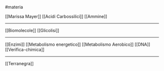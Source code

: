#materia 

[[Marissa Mayer]]
[[Acidi Carbossilici]]
[[Ammine]]

---
[[Biomolecole]]
[[Glicolisi]]

---

[[Enzimi]]
[[Metabolismo energetico]]
[[Metabolismo Aerobico]]
[[DNA]]
[[Verifica-chimica]]

---
[[Terranegra]]